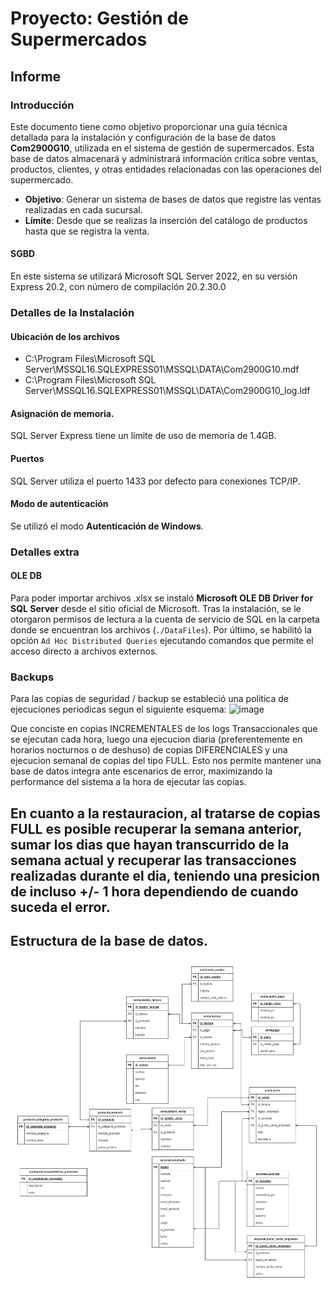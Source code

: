 # Proyecto: Gestión de Supermercados 
## Informe
### Introducción

Este documento tiene como objetivo proporcionar una guía técnica detallada para la instalación y configuración de la base de datos **Com2900G10**, utilizada en el sistema de gestión de supermercados. Esta base de datos almacenará y administrará información crítica sobre ventas, productos, clientes, y otras entidades relacionadas con las operaciones del supermercado.

- **Objetivo**: Generar un sistema de bases de datos que registre las ventas realizadas en cada sucursal.
- **Límite**: Desde que se realizas la inserción del catálogo de productos hasta que se registra la venta.
#### SGBD
En este sistema se utilizará Microsoft SQL Server 2022, en su versión Express 20.2, con número de compilación 20.2.30.0
### Detalles de la Instalación 
#### Ubicación de los archivos
- C:\Program Files\Microsoft SQL Server\MSSQL16.SQLEXPRESS01\MSSQL\DATA\Com2900G10.mdf
- C:\Program Files\Microsoft SQL Server\MSSQL16.SQLEXPRESS01\MSSQL\DATA\Com2900G10_log.ldf
#### Asignación de memoria.
SQL Server Express tiene un límite de uso de memoria de 1.4GB.
#### Puertos 
SQL Server utiliza el puerto 1433 por defecto para conexiones TCP/IP. 
#### Modo de autenticación
Se utilizó el modo **Autenticación de Windows**.
### Detalles extra
#### OLE DB
Para poder importar archivos .xlsx se instaló **Microsoft OLE DB Driver for SQL Server** desde el sitio oficial de Microsoft. Tras la instalación, se le otorgaron permisos de lectura a la cuenta de servicio de SQL en la carpeta donde se encuentran los archivos (`./DataFiles`).
Por último, se habilitó la opción `Ad Hoc Distributed Queries` ejecutando comandos que permite el acceso directo a archivos externos.

### Backups
Para las copias de seguridad / backup se estableció una politica de ejecuciones periodicas segun el siguiente esquema:
![image](https://github.com/user-attachments/assets/b3cc13a3-7f92-4db4-a68d-f3a7a0a7ee06)

Que conciste en copias INCREMENTALES de los logs Transaccionales que se ejecutan cada hora, luego una ejecucion diaria (preferentemente en horarios nocturnos o de deshuso) de copias DIFERENCIALES y una ejecucion semanal de copias del tipo FULL.
Esto nos permite mantener una base de datos integra ante escenarios de error, maximizando la performance del sistema a la hora de ejecutar las copias.

En cuanto a la restauracion, al tratarse de copias FULL es posible recuperar la semana anterior, sumar los dias que hayan transcurrido de la semana actual y recuperar las transacciones realizadas durante el dia, teniendo una presicion de incluso +/- 1 hora dependiendo de cuando suceda el error.
---

## Estructura de la base de datos.
![](https://github.com/monardop/cadena-supermercado/blob/main/DER.jpg)
